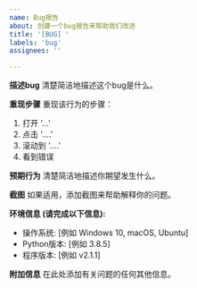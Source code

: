 ```yaml
---
name: Bug报告
about: 创建一个bug报告来帮助我们改进
title: '[BUG] '
labels: 'bug'
assignees: ''

---
```


**描述bug**
清楚简洁地描述这个bug是什么。

**重现步骤**
重现该行为的步骤：
1. 打开 '...'
2. 点击 '....'
3. 滚动到 '....'
4. 看到错误

**预期行为**
清楚简洁地描述你期望发生什么。

**截图**
如果适用，添加截图来帮助解释你的问题。

**环境信息 (请完成以下信息):**
 - 操作系统: [例如 Windows 10, macOS, Ubuntu]
 - Python版本: [例如 3.8.5]
 - 程序版本: [例如 v2.1.1]

**附加信息**
在此处添加有关问题的任何其他信息。
